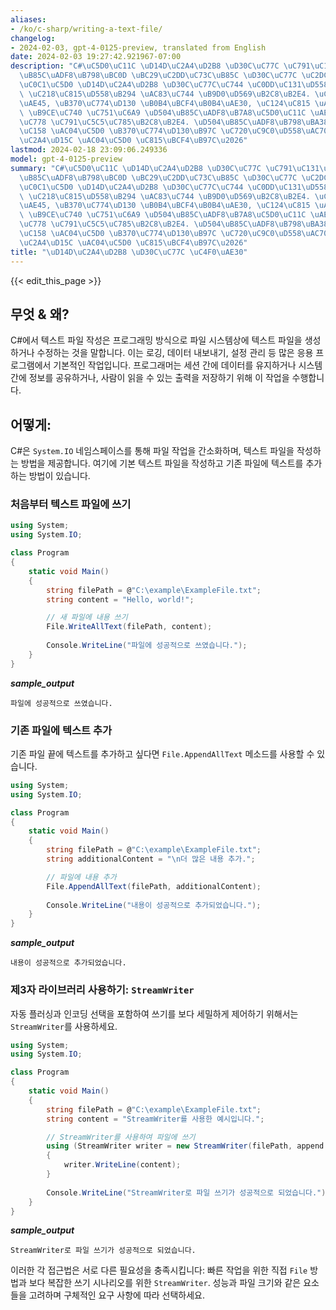 ```yaml
---
aliases:
- /ko/c-sharp/writing-a-text-file/
changelog:
- 2024-02-03, gpt-4-0125-preview, translated from English
date: 2024-02-03 19:27:42.921967-07:00
description: "C#\uC5D0\uC11C \uD14D\uC2A4\uD2B8 \uD30C\uC77C \uC791\uC131\uC740 \uD504\
  \uB85C\uADF8\uB798\uBC0D \uBC29\uC2DD\uC73C\uB85C \uD30C\uC77C \uC2DC\uC2A4\uD15C\
  \uC0C1\uC5D0 \uD14D\uC2A4\uD2B8 \uD30C\uC77C\uC744 \uC0DD\uC131\uD558\uAC70\uB098\
  \ \uC218\uC815\uD558\uB294 \uAC83\uC744 \uB9D0\uD569\uB2C8\uB2E4. \uC774\uB294 \uB85C\
  \uAE45, \uB370\uC774\uD130 \uB0B4\uBCF4\uB0B4\uAE30, \uC124\uC815 \uAD00\uB9AC \uB4F1\
  \ \uB9CE\uC740 \uC751\uC6A9 \uD504\uB85C\uADF8\uB7A8\uC5D0\uC11C \uAE30\uBCF8\uC801\
  \uC778 \uC791\uC5C5\uC785\uB2C8\uB2E4. \uD504\uB85C\uADF8\uB798\uBA38\uB294 \uC138\
  \uC158 \uAC04\uC5D0 \uB370\uC774\uD130\uB97C \uC720\uC9C0\uD558\uAC70\uB098 \uC2DC\
  \uC2A4\uD15C \uAC04\uC5D0 \uC815\uBCF4\uB97C\u2026"
lastmod: 2024-02-18 23:09:06.249336
model: gpt-4-0125-preview
summary: "C#\uC5D0\uC11C \uD14D\uC2A4\uD2B8 \uD30C\uC77C \uC791\uC131\uC740 \uD504\
  \uB85C\uADF8\uB798\uBC0D \uBC29\uC2DD\uC73C\uB85C \uD30C\uC77C \uC2DC\uC2A4\uD15C\
  \uC0C1\uC5D0 \uD14D\uC2A4\uD2B8 \uD30C\uC77C\uC744 \uC0DD\uC131\uD558\uAC70\uB098\
  \ \uC218\uC815\uD558\uB294 \uAC83\uC744 \uB9D0\uD569\uB2C8\uB2E4. \uC774\uB294 \uB85C\
  \uAE45, \uB370\uC774\uD130 \uB0B4\uBCF4\uB0B4\uAE30, \uC124\uC815 \uAD00\uB9AC \uB4F1\
  \ \uB9CE\uC740 \uC751\uC6A9 \uD504\uB85C\uADF8\uB7A8\uC5D0\uC11C \uAE30\uBCF8\uC801\
  \uC778 \uC791\uC5C5\uC785\uB2C8\uB2E4. \uD504\uB85C\uADF8\uB798\uBA38\uB294 \uC138\
  \uC158 \uAC04\uC5D0 \uB370\uC774\uD130\uB97C \uC720\uC9C0\uD558\uAC70\uB098 \uC2DC\
  \uC2A4\uD15C \uAC04\uC5D0 \uC815\uBCF4\uB97C\u2026"
title: "\uD14D\uC2A4\uD2B8 \uD30C\uC77C \uC4F0\uAE30"
---
```


{{< edit_this_page >}}

## 무엇 & 왜?
C#에서 텍스트 파일 작성은 프로그래밍 방식으로 파일 시스템상에 텍스트 파일을 생성하거나 수정하는 것을 말합니다. 이는 로깅, 데이터 내보내기, 설정 관리 등 많은 응용 프로그램에서 기본적인 작업입니다. 프로그래머는 세션 간에 데이터를 유지하거나 시스템 간에 정보를 공유하거나, 사람이 읽을 수 있는 출력을 저장하기 위해 이 작업을 수행합니다.

## 어떻게:
C#은 `System.IO` 네임스페이스를 통해 파일 작업을 간소화하며, 텍스트 파일을 작성하는 방법을 제공합니다. 여기에 기본 텍스트 파일을 작성하고 기존 파일에 텍스트를 추가하는 방법이 있습니다.

### 처음부터 텍스트 파일에 쓰기
```csharp
using System;
using System.IO;

class Program
{
    static void Main()
    {
        string filePath = @"C:\example\ExampleFile.txt";
        string content = "Hello, world!";

        // 새 파일에 내용 쓰기
        File.WriteAllText(filePath, content);
        
        Console.WriteLine("파일에 성공적으로 쓰였습니다.");
    }
}
```
**_sample_output_**
```
파일에 성공적으로 쓰였습니다.
```

### 기존 파일에 텍스트 추가
기존 파일 끝에 텍스트를 추가하고 싶다면 `File.AppendAllText` 메소드를 사용할 수 있습니다.

```csharp
using System;
using System.IO;

class Program
{
    static void Main()
    {
        string filePath = @"C:\example\ExampleFile.txt";
        string additionalContent = "\n더 많은 내용 추가.";

        // 파일에 내용 추가
        File.AppendAllText(filePath, additionalContent);
        
        Console.WriteLine("내용이 성공적으로 추가되었습니다.");
    }
}
```
**_sample_output_**
```
내용이 성공적으로 추가되었습니다.
```

### 제3자 라이브러리 사용하기: `StreamWriter`
자동 플러싱과 인코딩 선택을 포함하여 쓰기를 보다 세밀하게 제어하기 위해서는 `StreamWriter`를 사용하세요.

```csharp
using System;
using System.IO;

class Program
{
    static void Main()
    {
        string filePath = @"C:\example\ExampleFile.txt";
        string content = "StreamWriter를 사용한 예시입니다.";

        // StreamWriter를 사용하여 파일에 쓰기
        using (StreamWriter writer = new StreamWriter(filePath, append: true))
        {
            writer.WriteLine(content);
        }
        
        Console.WriteLine("StreamWriter로 파일 쓰기가 성공적으로 되었습니다.");
    }
}
```
**_sample_output_**
```
StreamWriter로 파일 쓰기가 성공적으로 되었습니다.
```

이러한 각 접근법은 서로 다른 필요성을 충족시킵니다: 빠른 작업을 위한 직접 `File` 방법과 보다 복잡한 쓰기 시나리오를 위한 `StreamWriter`. 성능과 파일 크기와 같은 요소들을 고려하며 구체적인 요구 사항에 따라 선택하세요.
